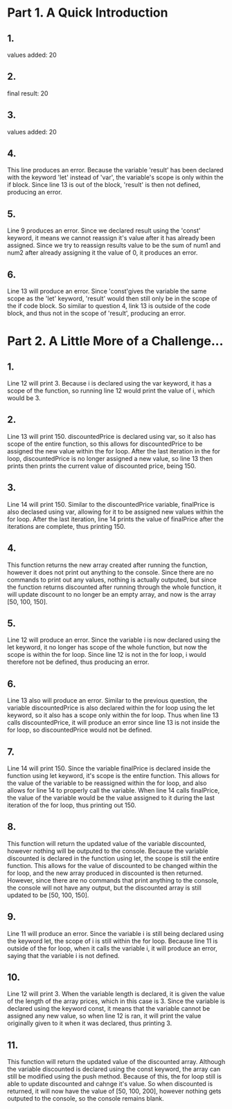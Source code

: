 # Part 1. A Quick Introduction
## **1.**  
values added: 20  
  
## **2.**  
final result: 20  
  
## **3.**  
values added: 20  
  
## **4.**  
This line produces an error. Because the variable 'result' has been declared with the keyword 'let' instead of 'var', the variable's scope is only within the if block. Since line 13 is out of the block, 'result' is then not defined, producing an error.  
  
## **5.**  
Line 9 produces an error. Since we declared result using the 'const' keyword, it means we cannot reassign it's value after it has already been assigned. Since we try to reassign results value to be the sum of num1 and num2 after already assigning it the value of 0, it produces an error.  
  
## **6.**  
Line 13 will produce an error. Since 'const'gives the variable the same scope as the 'let' keyword, 'result' would then still only be in the scope of the if code block. So similar to question 4, link 13 is outside of the code block, and thus not in the scope of 'result', producing an error.  
  
# Part 2. A Little More of a Challenge...  
## **1.**  
Line 12 will print 3. Because i is declared using the var keyword, it has a scope of the function, so running line 12 would print the value of i, which would be 3.  
  
## **2.**  
Line 13 will print 150. discountedPrice is declared using var, so it also has scope of the entire function, so this allows for discountedPrice to be assigned the new value within the for loop. After the last iteration in the for loop, discountedPrice is no longer assigned a new value, so line 13 then prints then prints the current value of discounted price, being 150.  
  
## **3.**  
Line 14 will print 150. Similar to the discountedPrice variable, finalPrice is also declased using var, allowing for it to be assigned new values within the for loop. After the last iteration, line 14 prints the value of finalPrice after the iterations are complete, thus printing 150.   
  
## **4.**  
This function returns the new array created after running the function, however it does not print out anything to the console. Since there are no commands to print out any values, nothing is actually outputed, but since the function returns discounted after running through the whole function, it will update discount to no longer be an empty array, and now is the array [50, 100, 150].  
  
## **5.**  
Line 12 will produce an error. Since the variable i is now declared using the let keyword, it no longer has scope of the whole function, but now the scope is within the for loop. Since line 12 is not in the for loop, i would therefore not be defined, thus producing an error.  
  
## **6.**  
Line 13 also will produce an error. Similar to the previous question, the variable discountedPrice is also declared within the for loop using the let keyword, so it also has a scope only within the for loop. Thus when line 13 calls discountedPrice, it will produce an error since line 13 is not inside the for loop, so discountedPrice would not be defined.  
  
## **7.**  
Line 14 will print 150. Since the variable finalPrice is declared inside the function using let keyword, it's scope is the entire function. This allows for the value of the variable to be reassigned within the for loop, and also allows for line 14 to properly call the variable. When line 14 calls finalPrice, the value of the variable would be the value assigned to it during the last iteration of the for loop, thus printing out 150.  
  
## **8.**  
This function will return the updated value of the variable discounted, however nothing will be outputed to the console. Because the variable discounted is declared in the function using let, the scope is still the entire function. This allows for the value of discounted to be changed within the for loop, and the new array produced in discounted is then returned. However, since there are no commands that print anything to the console, the console will not have any output, but the discounted array is still updated to be [50, 100, 150].  
  
## **9.**  
Line 11 will produce an error. Since the variable i is still being declared using the keyword let, the scope of i is still within the for loop. Because line 11 is outside of the for loop, when it calls the variable i, it will produce an error, saying that the variable i is not defined.  
  
## **10.**  
Line 12 will print 3. When the variable length is declared, it is given the value of the length of the array prices, which in this case is 3. Since the variable is declared using the keyword const, it means that the variable cannot be assigned any new value, so when line 12 is ran, it will print the value originally given to it when it was declared, thus printing 3.  
  
## **11.**  
This function will return the updated value of the discounted array. Although the variable discounted is declared using the const keyword, the array can still be modified using the push method. Because of this, the for loop still is able to update discounted and cahnge it's value. So when discounted is returned, it will now have the value of [50, 100, 200], however nothing gets outputed to the console, so the console remains blank.  